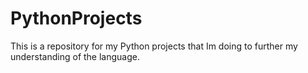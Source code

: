 # PythonProjects
This is a repository for my Python projects that Im doing to further my understanding of the language.
